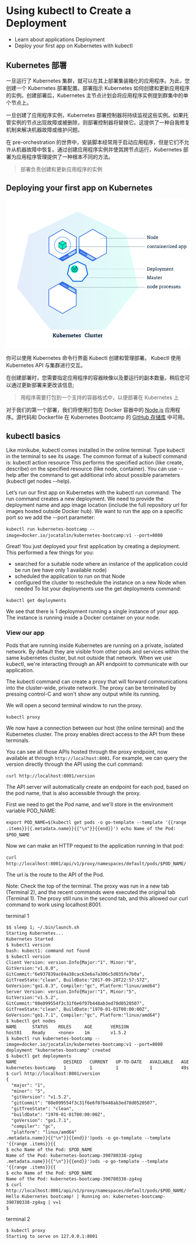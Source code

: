 # Using kubectl to Create a Deployment

- Learn about applications Deployment
- Deploy your first app on Kubernetes with kubectl


## Kubernetes 部署
一旦运行了 Kubernetes 集群，就可以在其上部署集装箱化的应用程序。为此，您创建一个 Kubernetes 部署配置。部署指示 Kubernetes 如何创建和更新应用程序的实例。创建部署后，Kubernetes 主节点计划会将应用程序实例提到群集中的单个节点上。

一旦创建了应用程序实例，Kubernetes 部署控制器将持续监视这些实例。如果托管实例的节点出现故障或被删除，则部署控制器将替换它。这提供了一种自我修复机制来解决机器故障或维护问题。

在 pre-orchestration 的世界中，安装脚本经常用于启动应用程序，但是它们不允许从机器故障中恢复。通过创建应用程序实例并使其跨节点运行，Kubernetes 部署为应用程序管理提供了一种根本不同的方法。

> 部署负责创建和更新应用程序的实例

## Deploying your first app on Kubernetes
![Kubernetes cluster](module_02_first_app.svg)

你可以使用 Kubernetes 命令行界面 Kubectl 创建和管理部署。 Kubectl 使用 Kubernetes API 与集群进行交互。

在创建部署时，您需要指定应用程序的容器映像以及要运行的副本数量。稍后您可以通过更新部署来更改该信息;

> 用程序需要打包到一个支持的容器格式中，以便部署在 Kubernetes 上

对于我们的第一个部署，我们将使用打包在 Docker 容器中的 [Node.js](https://nodejs.org/) 应用程序。源代码和 Dockerfile 在 Kubernetes Bootcamp 的 [GitHub 存储库](https://github.com/kubernetes/kubernetes-bootcamp) 中可用。

## kubectl basics

Like minikube, kubectl comes installed in the online terminal. Type kubectl in the terminal to see its usage. The common format of a kubectl command is: kubectl action resource This performs the specified action (like create, describe) on the specified resource (like node, container). You can use --help after the command to get additional info about possible parameters (kubectl get nodes --help).

Let’s run our first app on Kubernetes with the kubectl run command. The run command creates a new deployment. We need to provide the deployment name and app image location (include the full repository url for images hosted outside Docker hub). We want to run the app on a specific port so we add the  --port parameter:

`kubectl run kubernetes-bootcamp --image=docker.io/jocatalin/kubernetes-bootcamp:v1 --port=8080`

Great! You just deployed your first application by creating a deployment. This performed a few things for you:

- searched for a suitable node where an instance of the application could be run (we have only 1 available node)
- scheduled the application to run on that Node
- configured the cluster to reschedule the instance on a new Node when needed
To list your deployments use the get deployments command:

`kubectl get deployments`

We see that there is 1 deployment running a single instance of your app. The instance is running inside a Docker container on your node.

### View our app
Pods that are running inside Kubernetes are running on a private, isolated network. By default they are visible from other pods and services within the same kubernetes cluster, but not outside that network. When we use kubectl, we're interacting through an API endpoint to communicate with our application.

The kubectl command can create a proxy that will forward communications into the cluster-wide, private network. The proxy can be terminated by pressing control-C and won't show any output while its running.

We will open a second terminal window to run the proxy.

`kubectl proxy`

We now have a connection between our host (the online terminal) and the Kubernetes cluster. The proxy enables direct access to the API from these terminals.

You can see all those APIs hosted through the proxy endpoint, now available at through `http://localhost:8001`. For example, we can query the version directly through the API using the curl command:

`curl http://localhost:8001/version`

The API server will automatically create an endpoint for each pod, based on the pod name, that is also accessible through the proxy.

First we need to get the Pod name, and we'll store in the environment variable POD_NAME:

`export POD_NAME=$(kubectl get pods -o go-template --template '{{range .items}}{{.metadata.name}}{{"\n"}}{{end}}')
echo Name of the Pod: $POD_NAME`

Now we can make an HTTP request to the application running in that pod:

`curl http://localhost:8001/api/v1/proxy/namespaces/default/pods/$POD_NAME/`

The url is the route to the API of the Pod.

Note: Check the top of the terminal. The proxy was run in a new tab (Terminal 2), and the recent commands were executed the original tab (Terminal 1). The proxy still runs in the second tab, and this allowed our curl command to work using localhost:8001.

terminal 1
```
$$ sleep 1; ~/.bin/launch.sh
Starting Kubernetes...
Kubernetes Started
$ kubect1 version
bash: kubect1: command not found
$ kubectl version
Client Version: version.Info{Major:"1", Minor:"8", GitVersion:"v1.8.0", GitCommit:"6e937839ac04a38cac63e6a7a306c5d035fe7b0a", GitTreeState:"clean", BuildDate:"2017-09-28T22:57:57Z", GoVersion:"go1.8.3", Compiler:"gc", Platform:"linux/amd64"}
Server Version: version.Info{Major:"1", Minor:"5", GitVersion:"v1.5.2", GitCommit:"08e099554f3c31f6e6f07b448ab3ed78d0520507", GitTreeState:"clean", BuildDate:"1970-01-01T00:00:00Z", GoVersion:"go1.7.1", Compiler:"gc", Platform:"linux/amd64"}
$ kubectl get nodes
NAME      STATUS    ROLES     AGE       VERSION
host01    Ready     <none>    1m        v1.5.2
$ kubectl run kubernetes-bootcamp --image=docker.io/jocatalin/kubernetes-bootcamp:v1 --port=8080
deployment "kubernetes-bootcamp" created
$ kubectl get deployments
NAME                  DESIRED   CURRENT   UP-TO-DATE   AVAILABLE   AGE
kubernetes-bootcamp   1         1         1            1           49s
$ curl http://localhost:8001/version
{
  "major": "1",
  "minor": "5",
  "gitVersion": "v1.5.2",
  "gitCommit": "08e099554f3c31f6e6f07b448ab3ed78d0520507",
  "gitTreeState": "clean",
  "buildDate": "1970-01-01T00:00:00Z",
  "goVersion": "go1.7.1",
  "compiler": "gc",
  "platform": "linux/amd64"
.metadata.name}}{{"\n"}}{{end}}')pods -o go-template --template '{{range .items}}{{
$ echo Name of the Pod: $POD_NAME
Name of the Pod: kubernetes-bootcamp-390780338-zg4xg
.metadata.name}}{{"\n"}}{{end}}')ods -o go-template --template '{{range .items}}{{
$ echo Name of the Pod: $POD_NAME
Name of the Pod: kubernetes-bootcamp-390780338-zg4xg
$ curl http://localhost:8001/api/v1/proxy/namespaces/default/pods/$POD_NAME/
Hello Kubernetes bootcamp! | Running on: kubernetes-bootcamp-390780338-zg4xg | v=1
$

```

terminal 2
```
$ kubectl proxy
Starting to serve on 127.0.0.1:8001

```
